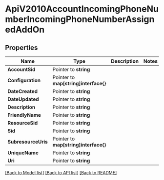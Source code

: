 # ApiV2010AccountIncomingPhoneNumberIncomingPhoneNumberAssignedAddOn

## Properties

Name | Type | Description | Notes
------------ | ------------- | ------------- | -------------
**AccountSid** | Pointer to **string** |  |
**Configuration** | Pointer to **map[string]interface{}** |  |
**DateCreated** | Pointer to **string** |  |
**DateUpdated** | Pointer to **string** |  |
**Description** | Pointer to **string** |  |
**FriendlyName** | Pointer to **string** |  |
**ResourceSid** | Pointer to **string** |  |
**Sid** | Pointer to **string** |  |
**SubresourceUris** | Pointer to **map[string]interface{}** |  |
**UniqueName** | Pointer to **string** |  |
**Uri** | Pointer to **string** |  |

[[Back to Model list]](../README.md#documentation-for-models) [[Back to API list]](../README.md#documentation-for-api-endpoints) [[Back to README]](../README.md)


